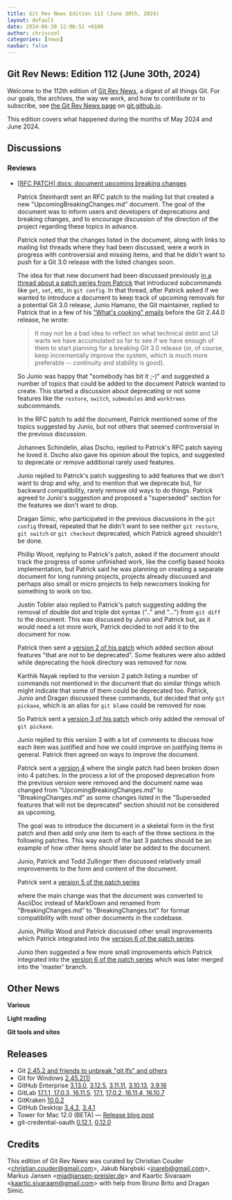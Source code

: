 ```yaml
---
title: Git Rev News Edition 112 (June 30th, 2024)
layout: default
date: 2024-06-30 12:06:51 +0100
author: chriscool
categories: [news]
navbar: false
---
```


## Git Rev News: Edition 112 (June 30th, 2024)

Welcome to the 112th edition of [Git Rev News](https://git.github.io/rev_news/rev_news/),
a digest of all things Git. For our goals, the archives, the way we work, and how to contribute or to
subscribe, see [the Git Rev News page](https://git.github.io/rev_news/rev_news/) on [git.github.io](http://git.github.io).

This edition covers what happened during the months of May 2024 and June 2024.

## Discussions

<!---
### General
-->

### Reviews

* [[RFC PATCH] docs: document upcoming breaking changes](https://lore.kernel.org/git/fc1a9fa03de7330f79dc56b0f2712834cb236b5a.1715070296.git.ps@pks.im/)

  Patrick Steinhardt sent an RFC patch to the mailing list that
  created a new "UpcomingBreakingChanges.md" document. The goal of the
  document was to inform users and developers of deprecations and
  breaking changes, and to encourage discussion of the direction of
  the project regarding these topics in advance.

  Patrick noted that the changes listed in the document, along with
  links to mailing list threads where they had been discussed, were a
  work in progress with controversial and missing items, and that he
  didn't want to push for a Git 3.0 release with the listed changes
  soon.

  The idea for that new document had been discussed previously
  [in a thread about a patch series from Patrick](https://lore.kernel.org/git/ZjiL7vu5kCVwpsLd@tanuki/)
  that introduced subcommands like `get`, `set`, etc, in `git config`.
  In that thread, after Patrick asked if we wanted to introduce a
  document to keep track of upcoming removals for a potential Git 3.0
  release, Junio Hamano, the Git maintainer, replied to Patrick that
  in a few of his ["What's cooking" emails](https://lore.kernel.org/git/?q=s%3A%22What%27s+cooking+in+git.git%22)
  before the Git 2.44.0 release, he wrote:

  > It may not be a bad idea to reflect on what technical debt and UI
  > warts we have accumulated so far to see if we have enough of them to
  > start planning for a breaking Git 3.0 release (or, of course, keep
  > incrementally improve the system, which is much more preferable --
  > continuity and stability is good).

  So Junio was happy that "somebody has bit it ;-)" and suggested a
  number of topics that could be added to the document Patrick wanted
  to create. This started a discussion about deprecating or not some
  features like the `restore`, `switch`, `submodules` and `worktrees`
  subcommands.

  In the RFC patch to add the document, Patrick mentioned some of the
  topics suggested by Junio, but not others that seemed controversial
  in the previous discussion.

  Johannes Schindelin, alias Dscho, replied to Patrick's RFC patch
  saying he loved it. Dscho also gave his opinion about the topics,
  and suggested to deprecate or remove additional rarely used
  features.

  Junio replied to Patrick's patch suggesting to add features that we
  don't want to drop and why, and to mention that we deprecate but,
  for backward compatibility, rarely remove old ways to do things.
  Patrick agreed to Junio's suggestion and proposed a "superseded"
  section for the features we don't want to drop.

  Dragan Simic, who participated in the previous discussions in the
  `git config` thread, repeated that he didn't want to see neither
  `git restore`, `git switch` or `git checkout` deprecated, which
  Patrick agreed shouldn't be done.

  Phillip Wood, replying to Patrick's patch, asked if the document
  should track the progress of some unfinished work, like the config
  based hooks implementation, but Patrick said he was planning on
  creating a separate document for long running projects, projects
  already discussed and perhaps also small or micro projects to help
  newcomers looking for something to work on too.

  Justin Tobler also replied to Patrick's patch suggesting adding the
  removal of double dot and triple dot syntax (".." and "...") from
  `git diff` to the document. This was discussed by Junio and Patrick
  but, as it would need a lot more work, Patrick decided to not add it
  to the document for now.

  Patrick then sent a
  [version 2 of his patch](https://lore.kernel.org/git/2ef53ff98b12fe9373a15ec3a795235f040d9049.1715667067.git.ps@pks.im/)
  which added section about features "that are _not_ to be
  deprecated". Some features were also added while deprecating the
  hook directory was removed for now.

  Karthik Nayak replied to the version 2 patch listing a number of
  commands not mentioned in the document that do similar things which
  might indicate that some of them could be deprecated too. Patrick,
  Junio and Dragan discussed these commands, but decided that only
  `git pickaxe`, which is an alias for `git blame` could be removed
  for now.

  So Patrick sent a
  [version 3 of his patch](https://lore.kernel.org/git/84c01f1b0a2d24d7de912606f548623601c0d715.1716555034.git.ps@pks.im/)
  which only added the removal of `git pickaxe`.

  Junio replied to this version 3 with a lot of comments to discuss
  how each item was justified and how we could improve on justifying
  items in general. Patrick then agreed on ways to improve the
  document.

  Patrick sent a
  [version 4](https://lore.kernel.org/git/cover.1717141598.git.ps@pks.im/)
  where the single patch had been broken down into 4 patches. In the
  process a lot of the proposed deprecation from the previous version
  were removed and the document name was changed from
  "UpcomingBreakingChanges.md" to "BreakingChanges.md" as some changes
  listed in the "Superseded features that will not be deprecated"
  section should not be considered as upcoming.

  The goal was to introduce the document in a skeletal form in the
  first patch and then add only one item to each of the three sections
  in the following patches. This way each of the last 3 patches should
  be an example of how other items should later be added to the
  document.

  Junio, Patrick and Todd Zullinger then discussed relatively small
  improvements to the form and content of the document.

  Patrick sent a
  [version 5 of the patch series](https://lore.kernel.org/git/cover.1717402497.git.ps@pks.im/)

  where the main change was that the document was converted to
  AsciiDoc instead of MarkDown and renamed from "BreakingChanges.md"
  to "BreakingChanges.txt" for format compatibility with most other
  documents in the codebase.

  Junio, Phillip Wood and Patrick discussed other small improvements
  which Patrick integrated into the
  [version 6 of the patch series](https://lore.kernel.org/git/cover.1717504292.git.ps@pks.im/).

  Junio then suggested a few more small improvements which Patrick
  integrated into the
  [version 6 of the patch series](https://lore.kernel.org/git/cover.1718345026.git.ps@pks.im/)
  which was later merged into the 'master' branch.

<!---
### Support
-->

<!---
## Developer Spotlight:
-->

## Other News

__Various__


__Light reading__

<!---
__Easy watching__
-->

__Git tools and sites__


## Releases

+ Git [2.45.2 and friends to unbreak "git lfs" and others](https://public-inbox.org/git/xmqqr0dheuw5.fsf@gitster.g/)
+ Git for Windows [2.45.2(1)](https://github.com/git-for-windows/git/releases/tag/v2.45.2.windows.1)
+ GitHub Enterprise [3.13.0](https://help.github.com/enterprise-server@3.13/admin/release-notes#3.13.0),
[3.12.5](https://help.github.com/enterprise-server@3.12/admin/release-notes#3.12.5),
[3.11.11](https://help.github.com/enterprise-server@3.11/admin/release-notes#3.11.11),
[3.10.13](https://help.github.com/enterprise-server@3.10/admin/release-notes#3.10.13),
[3.9.16](https://help.github.com/enterprise-server@3.9/admin/release-notes#3.9.16)
+ GitLab [17.1.1, 17.0.3, 16.11.5](https://about.gitlab.com/releases/2024/06/26/patch-release-gitlab-17-1-1-released/),
[17.1](https://about.gitlab.com/releases/2024/06/20/gitlab-17-1-released/),
[17.0.2, 16.11.4, 16.10.7](https://about.gitlab.com/releases/2024/06/12/patch-release-gitlab-17-0-2-released/)
+ GitKraken [10.0.2](https://help.gitkraken.com/gitkraken-client/current/)
+ GitHub Desktop [3.4.2](https://desktop.github.com/release-notes/),
[3.4.1](https://desktop.github.com/release-notes/)
+ Tower for Mac 12.0 (BETA) — [Release blog post](https://www.git-tower.com/blog/tower-mac-12/)
+ git-credential-oauth [0.12.1](https://github.com/hickford/git-credential-oauth/releases/tag/v0.12.1),
[0.12.0](https://github.com/hickford/git-credential-oauth/releases/tag/v0.12.0)

## Credits

This edition of Git Rev News was curated by
Christian Couder &lt;<christian.couder@gmail.com>&gt;,
Jakub Narębski &lt;<jnareb@gmail.com>&gt;,
Markus Jansen &lt;<mja@jansen-preisler.de>&gt; and
Kaartic Sivaraam &lt;<kaartic.sivaraam@gmail.com>&gt;
with help from Bruno Brito and Dragan Simic.
